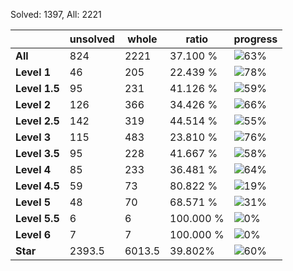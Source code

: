 Solved: 1397, All: 2221

| |unsolved|whole|ratio|progress|
|----|----|----|----|----|
|**All**| 824 | 2221 | 37.100 %| ![63%](https://progress-bar.dev/63?title=All) |
|**Level 1**| 46 | 205 | 22.439 %| ![78%](https://progress-bar.dev/78?title=Level+1++)|
|**Level 1.5**| 95 | 231 | 41.126 %| ![59%](https://progress-bar.dev/59?title=Level+1.5)|
|**Level 2**| 126 | 366 | 34.426 %| ![66%](https://progress-bar.dev/66?title=Level+2++)|
|**Level 2.5**| 142 | 319 | 44.514 %| ![55%](https://progress-bar.dev/55?title=Level+2.5)|
|**Level 3**| 115 | 483 | 23.810 %| ![76%](https://progress-bar.dev/76?title=Level+3++)|
|**Level 3.5**| 95 | 228 | 41.667 %| ![58%](https://progress-bar.dev/58?title=Level+3.5)|
|**Level 4**| 85 | 233 | 36.481 %| ![64%](https://progress-bar.dev/64?title=Level+4++)|
|**Level 4.5**| 59 | 73 | 80.822 %| ![19%](https://progress-bar.dev/19?title=Level+4.5)|
|**Level 5**| 48 | 70 | 68.571 %| ![31%](https://progress-bar.dev/31?title=Level+5++)|
|**Level 5.5**| 6 | 6 | 100.000 %| ![0%](https://progress-bar.dev/0?title=Level+5.5)|
|**Level 6**| 7 | 7 | 100.000 %| ![0%](https://progress-bar.dev/0?title=Level+6++)|
|**Star**|2393.5 | 6013.5 |39.802%| ![60%](https://progress-bar.dev/60?title=Star) |
